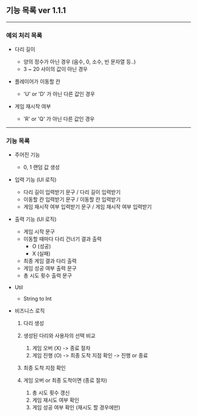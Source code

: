 ## 기능 목록 ver 1.1.1

<hr>

### 예외 처리 목록
- 다리 길이
  - 양의 정수가 아닌 경우 (음수, 0, 소수, 빈 문자열 등..)
  - 3 ~ 20 사이의 값이 아닌 경우


- 플레이어가 이동할 칸
  - 'U' or 'D' 가 아닌 다른 값인 경우


- 게임 재시작 여부
  - 'R' or 'Q' 가 아닌 다른 값인 경우

<hr>

### 기능 목록

- 주어진 기능
  - 0, 1 랜덤 값 생성

 
- 입력 기능 (UI 로직)
  - 다리 길이 입력받기 문구 / 다리 길이 입력받기
  - 이동할 칸 입력받기 문구 / 이동할 칸 입력받기
  - 게임 재시작 여부 입력받기 문구 / 게임 재시작 여부 입력받기
  

- 출력 기능 (UI 로직)
  - 게임 시작 문구
  - 이동할 때마다 다리 건너기 결과 출력
    - O (성공)
    - X (실패)
  - 최종 게임 결과 다리 출력
  - 게임 성공 여부 출력 문구
  - 총 시도 횟수 출력 문구
  
- Util
  - String to Int


- 비즈니스 로직
  1. 다리 생성
  2. 생성된 다리와 사용자의 선택 비교 
     1. 게임 오버 (X) -> 종료 절차
     2. 게임 진행 (O) -> 최종 도착 지점 확인 -> 진행 or 종료

  3. 최종 도착 지점 확인
  4. 게임 오버 or 최종 도착이면 (종료 절차)
     1. 총 시도 횟수 갱신
     2. 게임 재시도 여부 확인
     3. 게임 성공 여부 확인 (재시도 할 경우에만)
     